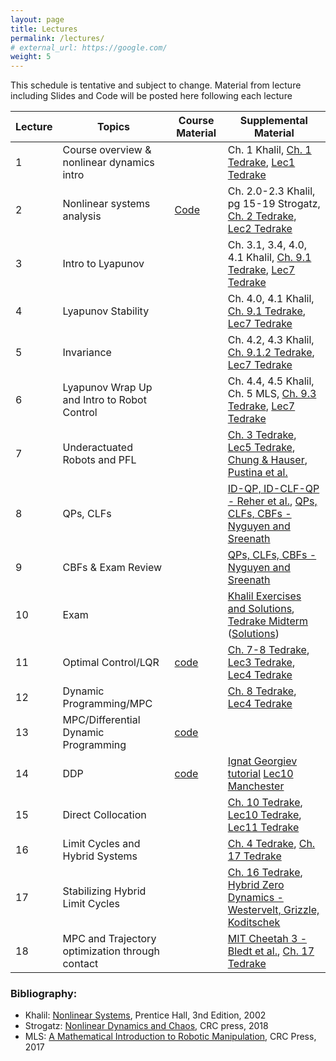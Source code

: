 ```yaml
---
layout: page
title: Lectures
permalink: /lectures/
# external_url: https://google.com/
weight: 5
---
```



This schedule is tentative and subject to change. Material from lecture including Slides and Code will be posted here following each lecture

| Lecture      | Topics | Course Material | Supplemental Material |
| ----------- | ----------- | --------------------- | ----------- |
| 1   | Course overview & nonlinear dynamics intro |  | Ch. 1 Khalil, [Ch. 1 Tedrake](https://underactuated.csail.mit.edu/intro.html), [Lec1 Tedrake](https://www.youtube.com/watch?v=uyyBT-MHhLE&list=PLkx8KyIQkMfU5szP43GlE_S1QGSPQfL9s) |
| 2   | Nonlinear systems analysis | [Code](https://colab.research.google.com/drive/1IJAjyV67mHOMTrEGx5ClsEVqnSLQFdTq?usp=sharing) | Ch. 2.0-2.3 Khalil, pg 15-19 Strogatz, [Ch. 2 Tedrake](https://underactuated.csail.mit.edu/pend.html), [Lec2 Tedrake](https://www.youtube.com/watch?v=l2CwE3Wf7ww&list=PLkx8KyIQkMfU5szP43GlE_S1QGSPQfL9s&index=2) |
| 3   | Intro to Lyapunov |  | Ch. 3.1, 3.4, 4.0, 4.1 Khalil, [Ch. 9.1 Tedrake](https://underactuated.csail.mit.edu/lyapunov.html), [Lec7 Tedrake](https://www.youtube.com/watch?v=qbuyy7ZcP9M&list=PLkx8KyIQkMfU5szP43GlE_S1QGSPQfL9s&index=7) |
| 4   | Lyapunov Stability |  | Ch. 4.0, 4.1 Khalil, [Ch. 9.1 Tedrake](https://underactuated.csail.mit.edu/lyapunov.html), [Lec7 Tedrake](https://www.youtube.com/watch?v=qbuyy7ZcP9M&list=PLkx8KyIQkMfU5szP43GlE_S1QGSPQfL9s&index=7) |
| 5   | Invariance |  | Ch. 4.2, 4.3 Khalil, [Ch. 9.1.2 Tedrake](https://underactuated.csail.mit.edu/lyapunov.html), [Lec7 Tedrake](https://www.youtube.com/watch?v=qbuyy7ZcP9M&list=PLkx8KyIQkMfU5szP43GlE_S1QGSPQfL9s&index=7) |
| 6   | Lyapunov Wrap Up and Intro to Robot Control |  | Ch. 4.4, 4.5 Khalil, Ch. 5 MLS, [Ch. 9.3 Tedrake]([https://underactuated.csail.mit.edu/lyapunov.html](https://underactuated.csail.mit.edu/lyapunov.html#finite-time)), [Lec7 Tedrake](https://www.youtube.com/watch?v=qbuyy7ZcP9M&list=PLkx8KyIQkMfU5szP43GlE_S1QGSPQfL9s&index=7) |
| 7   | Underactuated Robots and PFL |  | [Ch. 3 Tedrake](https://underactuated.csail.mit.edu/acrobot.html), [Lec5 Tedrake](https://www.youtube.com/watch?v=UBPL0IbyJy4&list=PLkx8KyIQkMfU5szP43GlE_S1QGSPQfL9s&index=5), [Chung & Hauser](https://www.sciencedirect.com/science/article/pii/000510989400148C), [Pustina et al.](https://arxiv.org/abs/2306.07258) |
| 8   | QPs, CLFs |  | [ID-QP, ID-CLF-QP - Reher et al.](https://ieeexplore.ieee.org/abstract/document/9147342?casa_token=Wcfyr1ackQ4AAAAA:kv6biqP5SS19zdeJXW6QlsCn8DxUNmVtpjwJ5Y8zeWimVdEWd6ZeTT7OgVDoGn2pVYAd7630), [QPs, CLFs, CBFs - Nyguyen and Sreenath](https://hybrid-robotics.berkeley.edu/publications/ACC2022_L1_Adaptive_CBF.pdf) |
| 9   | CBFs & Exam Review |  | [QPs, CLFs, CBFs - Nyguyen and Sreenath](https://hybrid-robotics.berkeley.edu/publications/ACC2022_L1_Adaptive_CBF.pdf) |
| 10   | Exam |  | [Khalil Exercises and Solutions](https://www.egr.msu.edu/%7Ekhalil/NonlinearSystems/AdditionalExercises.html), [Tedrake Midterm](https://underactuated.csail.mit.edu/Spring2024/midterm/midterm_2015_without_sols.pdf) ([Solutions](https://underactuated.csail.mit.edu/Spring2024/midterm/midterm_2015_with_sols.pdf)) |
| 11   | Optimal Control/LQR | [code](https://github.com/Nonlinear-Control-EMAE-485/EMAE485-demos/blob/main/LQR.ipynb) | [Ch. 7-8 Tedrake](https://underactuated.csail.mit.edu/dp.html), [Lec3 Tedrake](https://www.youtube.com/watch?v=GPvw92IKO44&list=PLkx8KyIQkMfU5szP43GlE_S1QGSPQfL9s&index=3), [Lec4 Tedrake](https://www.youtube.com/watch?v=GElVy0WTOys&list=PLkx8KyIQkMfU5szP43GlE_S1QGSPQfL9s&index=5) |
| 12   | Dynamic Programming/MPC |   | [Ch. 8 Tedrake](https://underactuated.csail.mit.edu/dp.html), [Lec4 Tedrake](https://www.youtube.com/watch?v=GPvw92IKO44&list=PLkx8KyIQkMfU5szP43GlE_S1QGSPQfL9s&index=4) |
| 13   | MPC/Differential Dynamic Programming | [code](https://github.com/Nonlinear-Control-EMAE-485/EMAE485-demos/blob/main/demo_mpc.ipynb) |  |
| 14   | DDP | [code](https://github.com/Nonlinear-Control-EMAE-485/EMAE485-demos/blob/main/iLQR_demo.ipynb) | [Ignat Georgiev tutorial](https://www.imgeorgiev.com/2023-02-01-ddp/) [Lec10 Manchester](https://www.youtube.com/watch?v=t0vaNTZIC20&list=PLZnJoM76RM6Jv4f7E7RnzW4rijTUTPI4u&index=10) |
| 15   | Direct Collocation |  | [Ch. 10 Tedrake](https://underactuated.csail.mit.edu/trajopt.html), [Lec10 Tedrake](https://www.youtube.com/watch?v=GPvw92IKO44&list=PLkx8KyIQkMfU5szP43GlE_S1QGSPQfL9s&index=10), [Lec11 Tedrake](https://www.youtube.com/watch?v=GElVy0WTOys&list=PLkx8KyIQkMfU5szP43GlE_S1QGSPQfL9s&index=11) |
| 16   | Limit Cycles and Hybrid Systems |  | [Ch. 4 Tedrake](https://underactuated.csail.mit.edu/trajopt.html), [Ch. 17 Tedrake](https://underactuated.csail.mit.edu/contact.html) |
| 17   | Stabilizing Hybrid Limit Cycles |  | [Ch. 16 Tedrake](https://underactuated.csail.mit.edu/limit_cycles.html), [Hybrid Zero Dynamics - Westervelt, Grizzle, Koditschek](https://citeseerx.ist.psu.edu/document?repid=rep1&type=pdf&doi=1e4aada189d9fc142c88386e5f1eee54de9aaa18) |
| 18   | MPC and Trajectory optimization through contact |  | [MIT Cheetah 3 - Bledt et al.](https://ieeexplore.ieee.org/abstract/document/8593885), [Ch. 17 Tedrake](https://underactuated.csail.mit.edu/contact.html)|


### Bibliography:
- Khalil: [Nonlinear Systems](https://flyingv.ucsd.edu/krstic/files/Khalil-3rd.pdf), Prentice Hall, 3nd Edition, 2002
- Strogatz: [Nonlinear Dynamics and Chaos](https://www.biodyn.ro/course/literatura/Nonlinear_Dynamics_and_Chaos_2018_Steven_H._Strogatz.pdf), CRC press, 2018 
- MLS: [A Mathematical Introduction to Robotic Manipulation](https://www.cse.lehigh.edu/~trink/Courses/RoboticsII/reading/murray-li-sastry-94-complete.pdf), CRC Press, 2017
<!-- - Tedrake: Underactuated Robotics: Algorithms for Walking, Running, Swimming, Flying, and Manipulation (Course Notes for MIT 6.832). -->




<!-- | Week      | Dates | Topics | Assignments |
| ----------- | ----------- | ----------- | ----------- |
| 1      | Jan 14 <br><br> Jan 16. | Course overview & nonlinear dynamics intro <br><br> Nonlinear systems analysis | HW0 |
| 2   | Jan 21 <br><br> Jan 23 | Intro to Lyapunov <br><br> Lyapunov Stability | HW1 Out |
| 3   | Jan 28 <br><br> Jan 30 | Invariance & Time Varying Systems <br><br> Time Varying Systems (cont.) |  |
| 4   | Feb 04 <br><br> Feb 06 | Model Systems & Robot Control <br><br> QPs, CLFs, CBFs | HW1 Due, HW2 Out |
| 5   | Feb 11 <br><br> Feb 13 | Dynamic Programming <br><br> LQR |  |
| 6   | Feb 18 <br><br> Feb 20 | Trajectory Optimization | HW2 Due, HW3 Out |
| 7   | Feb 25 <br><br> Feb 27 | MPC <br><br> Hybrid Systems | |
| 8   | March 04 <br><br> March 06 | Walking Robots | HW3 Due, HW4 Out |
| 9   | March 11 <br><br> March 13 | Spring Break |  |
| 10   | March 18 <br><br> March 20 | Stochasticity, Adaptivity, Robustness | |
| 11   | March 25 <br><br> March 27 | Input-Output Stability <br><br> Output feedback | HW4 Due |
| 12   | April 01 <br><br> April 03 | Planning with attitude <br><br> RL and Optimal Control |  |
| 12   | April 08 <br><br> April 10 | Computing Lyapunov Functions |  |
| 12   | April 15 <br><br> April 17 | TBD |  |
| 12   | April 22 <br><br> April 24 | TBD <br><br> Project Presentations |  | -->
